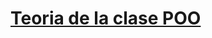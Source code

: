
# [Teoria de la clase POO](https://troubled-roquefort-c50.notion.site/M-3-NODEJS-Clase-1-POO-0e79a874a3bb41c69dedf214441668c3?pvs=4)